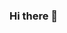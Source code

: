 ### Hi there 👋

<!--
**lidistat67/lidistat67** is a ✨ _special_ ✨ repository because its `README.md` (this file) appears on your GitHub profile.

Here are some ideas to get you started:

- 🔭 I’m currently working on python-bank revamped
- 🌱 I’m currently learning python
- 👯 I’m looking to collaborate on Modmail
- 🤔 I’m looking for help with python-bank revamped
- 💬 Ask me about anything!
- 📫 How to reach me: Twitter: lidistat67 or you can email me at antonyplayz75@gmail.com
- 😄 Pronouns: Well just call me lidistat67 or Anthony but if you insist you can call me Mr
- ⚡ Fun fact: Pteronophobia is the fear of being tickled by feathers. Say what?!?

<a href="https://github.com/lidistat67/%22%3E
    <img align="center" src="https://github-readme-stats.vercel.app/api?username=lidistat67&count_private=true&show_icons=true&hide=contribs&theme=vue-dark " />
</a>
<a href="https://github.com/lidistat67/%22%3E
    <img align="center" src="https://github-readme-stats.vercel.app/api/top-langs/?username=lidistat67&layout=compact&theme=vue-dark" />
</a>

-->
